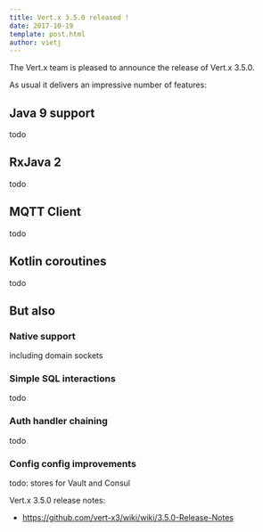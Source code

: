 ```yaml
---
title: Vert.x 3.5.0 released !
date: 2017-10-19
template: post.html
author: vietj
---
```


The Vert.x team is pleased to announce the release of Vert.x 3.5.0.

As usual it delivers an impressive number of features:

## Java 9 support

todo

## RxJava 2

todo

## MQTT Client

todo

## Kotlin coroutines

todo

## But also

### Native support

including domain sockets

### Simple SQL interactions

todo

### Auth handler chaining

todo

### Config config improvements

todo: stores for Vault and Consul

Vert.x 3.5.0 release notes:

* https://github.com/vert-x3/wiki/wiki/3.5.0-Release-Notes


